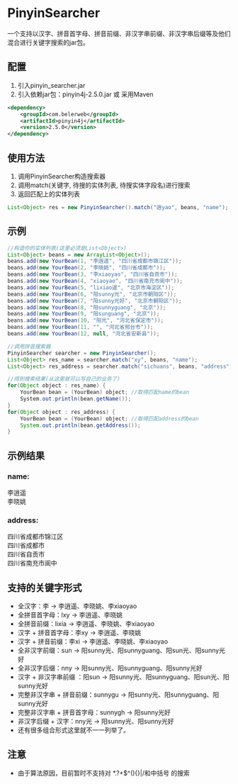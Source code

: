 # PinyinSearcher
一个支持以汉字、拼音首字母、拼音前缀、非汉字串前缀、非汉字串后缀等及他们混合进行关键字搜索的jar包。
## 配置
1. 引入pinyin_searcher.jar
2. 引入依赖jar包：pinyin4j-2.5.0.jar 或 采用Maven
```XML
<dependency>
    <groupId>com.belerweb</groupId>
    <artifactId>pinyin4j</artifactId>
    <version>2.5.0</version>
</dependency>
```
## 使用方法
1. 调用PinyinSearcher构造搜索器
2. 调用match(关键字,  待搜的实体列表,  待搜实体字段名)进行搜索
3. 返回匹配上的实体列表
```Java
List<Object> res = new PinyinSearcher().match("逍yao", beans, "name");
```
## 示例
```Java
//构造你的实体列表(这里必须是List<Object>)
List<Object> beans = new ArrayList<Object>();
beans.add(new YourBean(1, "李逍遥", "四川省成都市锦江区"));
beans.add(new YourBean(2, "李晓姚", "四川省成都市"));
beans.add(new YourBean(3, "李xiaoyao", "四川省自贡市"));
beans.add(new YourBean(4, "xiaoyao", "四川省南充市阆中"));
beans.add(new YourBean(5, "lixiao遥", "北京市海淀区"));
beans.add(new YourBean(6, "阳sunny光", "北京市朝阳区"));
beans.add(new YourBean(7, "阳sunny光好", "北京市朝阳区"));
beans.add(new YourBean(8, "阳sunnyguang", "北京"));
beans.add(new YourBean(9, "阳sunguang", "北京"));
beans.add(new YourBean(10, "阳光", "河北省保定市"));
beans.add(new YourBean(11, "", "河北省邢台市"));
beans.add(new YourBean(12, null, "河北省安新县"));

//调用拼音搜索器
PinyinSearcher searcher = new PinyinSearcher();
List<Object> res_name = searcher.match("xy", beans, "name"); 
List<Object> res_address = searcher.match("sichuans", beans, "address");

//得到搜索结果(从这里就可以写自己的业务了)
for(Object object : res_name) {
    YourBean bean = (YourBean) object; //取得匹配name的bean
    System.out.println(bean.getName());
}
for(Object object : res_address) {
    YourBean bean = (YourBean) object; //取得匹配address的bean
    System.out.println(bean.getAddress());
}
```
## 示例结果
### name:
李逍遥<br>
李晓姚
### address:
四川省成都市锦江区<br>
四川省成都市<br>
四川省自贡市<br>
四川省南充市阆中
## 支持的关键字形式
* 全汉字：李 -> 李逍遥、李晓姚、李xiaoyao
* 全拼音首字母：lxy -> 李逍遥、李晓姚
* 全拼音前缀：lixia -> 李逍遥、李晓姚、李xiaoyao
* 汉字 + 拼音首字母：李xy -> 李逍遥、李晓姚
* 汉字 + 拼音前缀：李xi -> 李逍遥、李晓姚、李xiaoyao
* 全非汉字前缀：sun -> 阳sunny光、阳sunnyguang、阳sun光、阳sunny光好
* 全非汉字后缀：nny -> 阳sunny光、阳sunnyguang、阳sunny光好
* 汉字 + 非汉字串前缀 ：阳sun -> 阳sunny光、阳sunnyguang、阳sun光、阳sunny光好
* 完整非汉字串 + 拼音前缀：sunnygu -> 阳sunny光、阳sunnyguang、阳sunny光好
* 完整非汉字串 + 拼音首字母：sunnygh -> 阳sunny光好
* 非汉字后缀 + 汉字：nny光 -> 阳sunny光、阳sunny光好
* 还有很多组合形式这里就不一一列举了。
## 注意
* 由于算法原因，目前暂时不支持对 *.?+$^(){}|\/和中括号 的搜索
